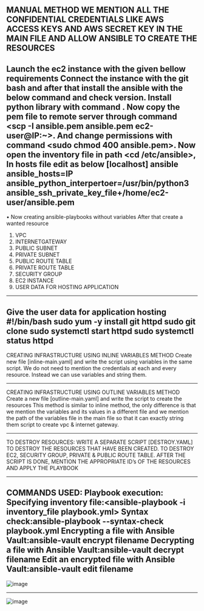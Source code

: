 MANUAL METHOD WE MENTION ALL THE CONFIDENTIAL CREDENTIALS LIKE AWS ACCESS KEYS AND AWS SECRET KEY IN THE MAIN FILE AND ALLOW ANSIBLE TO CREATE THE RESOURCES
--------------------------------------------------------------------------------------------------------------------------------------------------------------------------------------------------------------------------------------------------------------------------------------------------------------------------------
Launch the ec2 instance with the given bellow requirements
Connect the instance with the git bash and after that install the ansible with the below command and check version.
Install python library with command <sudo pip3 install boto3 botocore>.
Now copy the pem file to remote server through command <scp -I ansible.pem ansible.pem ec2-user@IP:~>. And  change permissions with command <sudo chmod 400 ansible.pem>.
Now open the inventory file in path <cd /etc/ansible>, <vi hosts>
In hosts file edit as below
[localhost]
ansible ansible_hosts=IP ansible_python_interpertoer=/usr/bin/python3 ansible_ssh_private_key_file+/home/ec2-user/ansible.pem
--------------------------------------------------------------------------------------------------------------------------------------------------------------------------------------------------------------------------------------------------------------------------------------------------------------------------------
•	Now creating ansible-playbooks without variables
After that create a wanted resource
1.	VPC
2.	INTERNETGATEWAY
3.	PUBLIC SUBNET
4.	PRIVATE SUBNET
5.	PUBLIC ROUTE TABLE 
6.	PRIVATE ROUTE TABLE
7.	SECURITY GROUP
8.	EC2 INSTANCE
9.	USER DATA FOR HOSTING APPLICATION
---------------------------------------------------------------------------------------------------------------------------------------------------------------------------------------------------------------------------------------------------------------------------------------------------------------------------------   
 Give the user data for application hosting
 #!/bin/bash
 sudo yum -y install git httpd
 sudo git clone <URL>
 sudo systemctl start httpd
sudo systemctl status httpd
  ---------------------------------------------------------------------------------------------------------------------------------------------------------------------------------------------------------------------------------------------------------------------------------------------------------------------------------
 
CREATING INFRASTRUCTURE USING INLINE VARIABLES METHOD
Create new file [inline-main.yaml] and write the script using variables in the same script.
We do not need to mention the credentials at each and every resource.
Instead we can use variables and string them.

------------------------------------------------------------------------------------------------------------------------------------------------------------------------------------------------------------------------------------------------------------------------------------------------------------------------------------

CREATING INFRASTRUCTURE USING OUTLINE VARIABLES METHOD
Create a new file [outline-main.yaml] and write the script to create the resources
This method is similar to inline method, the only difference is that we mention the variables and its values in a different file and we mention the path of the variables file in the main file so that it can exactly string them script to create vpc & internet gateway.

------------------------------------------------------------------------------------------------------------------------------------------------------------------------------------------------------------------------------------------------------------------------------------------------------------------------------------ -
      
TO DESTROY RESOURCES:
WRITE A SEPARATE SCRIPT [DESTROY.YAML] TO DESTROY THE RESOURCES THAT HAVE BEEN CREATED.
TO DESTROY EC2, SECURITY GROUP, PRIVATE & PUBLIC ROUTE TABLE.
AFTER THE SCRIPT IS DONE, MENTION THE APPROPRIATE ID’s OF THE RESOURCES AND APPLY THE PLAYBOOK

-------------------------------------------------------------------------------------------------------------------------------------------------------------------------------------------------------------------------------------------------------------------------------------------------------------------------------------
COMMANDS USED:
Playbook execution:<ansible-playbook playbook.yml>
Specifying inventory file:<ansible-playbook -i inventory_file playbook.yml>
Syntax check:ansible-playbook --syntax-check playbook.yml
Encrypting a file with Ansible Vault:ansible-vault encrypt filename
Decrypting a file with Ansible Vault:ansible-vault decrypt filename
Edit an encrypted file with Ansible Vault:ansible-vault edit filename
--------------------------------------------------------------------------------------------------------------------------------------------------------------------
![image](https://github.com/thudumrakesh/Ansible-playbooks/assets/144659414/fddb1ec3-2bb5-4b77-b10c-809fab5edabb)

--------------------------------------------------------------------------------------------------------------------------------------------------------------------
![image](https://github.com/thudumrakesh/Ansible-playbooks/assets/144659414/6452b956-d436-4faf-9a24-35f1fd454479)


 
